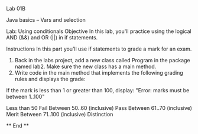 Lab 01B

Java basics – Vars and selection
 
Lab: Using conditionals 
Objective 
In this lab, you'll practice using the logical AND (&&) and OR (||) in if statements. 

Instructions 
In this part you’ll use if statements to grade a mark for an exam.
1.	Back in the labs project, add a new class called Program in the package named lab2. Make sure the new class has a main method. 
2.	Write code in the main method that implements the following grading rules and displays the grade:

If the mark is less than 1 or greater than 100, display: 
"Error: marks must be between 1..100"

Less than 50           				       Fail
Between  50..60	(inclusive) 	           	       Pass
Between  61..70 	(inclusive)              	       Merit
Between  71..100	(inclusive)		       Distinction

** End **
 

